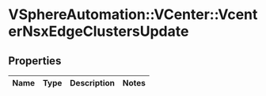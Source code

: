 # VSphereAutomation::VCenter::VcenterNsxEdgeClustersUpdate

## Properties
Name | Type | Description | Notes
------------ | ------------- | ------------- | -------------


